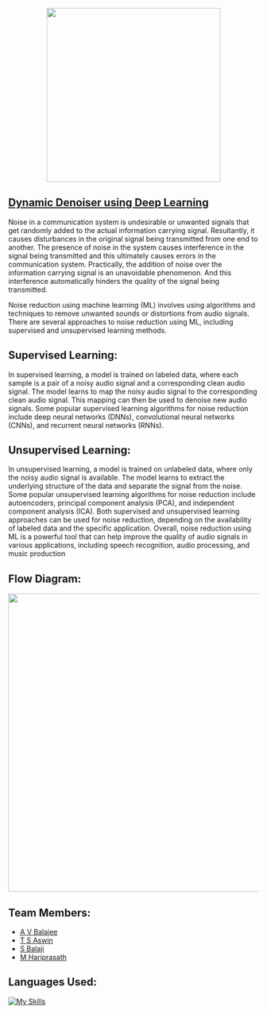 <p align="center"><img src="https://user-images.githubusercontent.com/90132398/230084996-28fa66dc-9742-46e2-b06c-ad696bbf6ef9.JPG" width="350px">

## <a> <a href="https://cutt.ly/avb-denoiser"> Dynamic Denoiser using Deep Learning </a>
Noise in a communication system is undesirable or unwanted signals that get 
randomly added to the actual information carrying signal. Resultantly, it causes 
disturbances in the original signal being transmitted from one end to another. The 
presence of noise in the system causes interference in the signal being transmitted 
and this ultimately causes errors in the communication system. Practically, the 
addition of noise over the information carrying signal is an unavoidable 
phenomenon. And this interference automatically hinders the quality of the signal 
being transmitted.

Noise reduction using machine learning (ML) involves using algorithms and 
techniques to remove unwanted sounds or distortions from audio signals. There are 
several approaches to noise reduction using ML, including supervised and 
unsupervised learning methods.

## Supervised Learning: 
In supervised learning, a model is trained on labeled data, 
where each sample is a pair of a noisy audio signal and a corresponding clean audio 
signal. The model learns to map the noisy audio signal to the corresponding clean 
audio signal. This mapping can then be used to denoise new audio signals. Some 
popular supervised learning algorithms for noise reduction include deep neural 
networks (DNNs), convolutional neural networks (CNNs), and recurrent neural 
networks (RNNs).

## Unsupervised Learning: 
In unsupervised learning, a model is trained on unlabeled 
data, where only the noisy audio signal is available. The model learns to extract the 
underlying structure of the data and separate the signal from the noise. Some popular 
unsupervised learning algorithms for noise reduction include autoencoders, principal 
component analysis (PCA), and independent component analysis (ICA).
Both supervised and unsupervised learning approaches can be used for noise 
reduction, depending on the availability of labeled data and the specific application. 
Overall, noise reduction using ML is a powerful tool that can help improve the 
quality of audio signals in various applications, including speech recognition, audio 
processing, and music production


## Flow Diagram:
<p align="center"><img src="https://user-images.githubusercontent.com/90132398/230088387-baa1e193-e245-4d8a-a1f0-2252d762e0e9.png" width="600px">

## Team Members:
- <a href="https://github.com/AVBalajee">A V Balajee </a>
- <a href="https://github.com/aswinthumati">T S Aswin </a>
- <a href="https://github.com/sbalaji02">S Balaji </a>
- <a href="https://github.com/Harii13">M Hariprasath </a>


## Languages Used:
[![My Skills](https://skillicons.dev/icons?i=angular,react,html,css,django,nodejs,python,mongodb&perline=10)](https://skillicons.dev)

